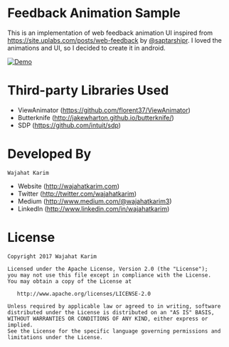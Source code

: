 # Feedback Animation Sample
This is an implementation of web feedback animation UI inspired from https://site.uplabs.com/posts/web-feedback by [@saptarshipr](https://twitter.com/saptarshipr). I loved the animations and UI, so I decided to create it in android.

[![Demo](https://github.com/wajahatkarim3/FeedbackAnimSample/blob/master/Art/demo.gif)]()

# Third-party Libraries Used
* ViewAnimator (https://github.com/florent37/ViewAnimator)
* Butterknife (http://jakewharton.github.io/butterknife/)
* SDP (https://github.com/intuit/sdp)

# Developed By
```
Wajahat Karim
```
- Website (http://wajahatkarim.com)
- Twitter (http://twitter.com/wajahatkarim)
- Medium (http://www.medium.com/@wajahatkarim3)
- LinkedIn (http://www.linkedin.com/in/wajahatkarim)

# License

    Copyright 2017 Wajahat Karim

    Licensed under the Apache License, Version 2.0 (the "License");
    you may not use this file except in compliance with the License.
    You may obtain a copy of the License at

       http://www.apache.org/licenses/LICENSE-2.0

    Unless required by applicable law or agreed to in writing, software
    distributed under the License is distributed on an "AS IS" BASIS,
    WITHOUT WARRANTIES OR CONDITIONS OF ANY KIND, either express or implied.
    See the License for the specific language governing permissions and
    limitations under the License.
